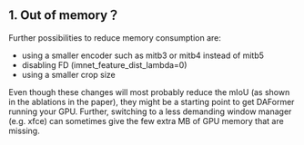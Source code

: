 ## 1. Out of memory？

Further possibilities to reduce memory consumption are:

- using a smaller encoder such as mitb3 or mitb4 instead of mitb5
- disabling FD (imnet_feature_dist_lambda=0)
- using a smaller crop size

Even though these changes will most probably reduce the mIoU (as shown in the ablations in the paper), they might be a starting point to get DAFormer running your GPU. Further, switching to a less demanding window manager (e.g. xfce) can sometimes give the few extra MB of GPU memory that are missing.

